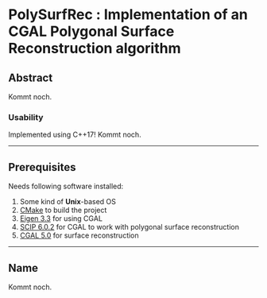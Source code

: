 # PolySurfRec : Implementation of an CGAL Polygonal Surface Reconstruction algorithm

## Abstract

Kommt noch.

### Usability

Implemented using C++17!
Kommt noch.

---

## Prerequisites

Needs following software installed:
1. Some kind of **Unix**-based OS
2. [CMake](https://cmake.org/) to build the project
3. [Eigen 3.3](http://eigen.tuxfamily.org/index.php?title=Main_Page) for using CGAL
4. [SCIP 6.0.2](https://scip.zib.de/) for CGAL to work with polygonal surface reconstruction
5. [CGAL 5.0](https://www.cgal.org/) for surface reconstruction

---

## Name

Kommt noch.
